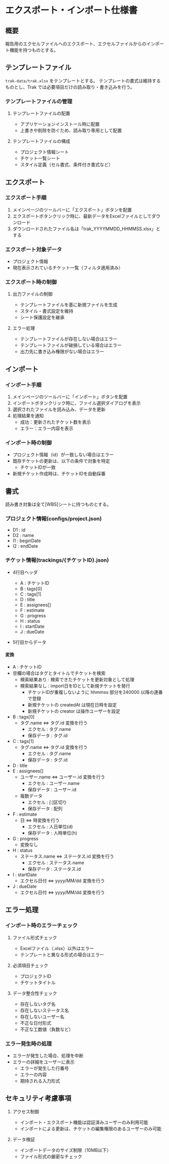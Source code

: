# エクスポート・インポート仕様書

## 概要

報告用のエクセルファイルへのエクスポート、エクセルファイルからのインポート機能を持つものとする。

## テンプレートファイル

`trak-data/trak.xlsx` をテンプレートとする。
テンプレートの書式は維持するものとし、Trak では必要項目だけの読み取り・書き込みを行う。

### テンプレートファイルの管理

1. テンプレートファイルの配置
   - アプリケーションインストール時に配置
   - 上書きや削除を防ぐため、読み取り専用として配置

2. テンプレートファイルの構成
   - プロジェクト情報シート
   - チケット一覧シート
   - スタイル定義（セル書式、条件付き書式など）

## エクスポート

### エクスポート手順

1. メインページのツールバーに「エクスポート」ボタンを配置
2. エクスポートボタンクリック時に、最新データをExcelファイルとしてダウンロード
3. ダウンロードされたファイル名は「trak_YYYYMMDD_HHMMSS.xlsx」とする

### エクスポート対象データ

- プロジェクト情報
- 現在表示されているチケット一覧（フィルタ適用済み）

### エクスポート時の制御

1. 出力ファイルの制御
   - テンプレートファイルを基に新規ファイルを生成
   - スタイル・書式設定を維持
   - シート保護設定を継承

2. エラー処理
   - テンプレートファイルが存在しない場合はエラー
   - テンプレートファイルが破損している場合はエラー
   - 出力先に書き込み権限がない場合はエラー

## インポート

### インポート手順

1. メインページのツールバーに「インポート」ボタンを配置
2. インポートボタンクリック時に、ファイル選択ダイアログを表示
3. 選択されたファイルを読み込み、データを更新
4. 処理結果を通知
   - 成功：更新されたチケット数を表示
   - エラー：エラー内容を表示

### インポート時の制御

- プロジェクト情報（id）が一致しない場合はエラー
- 既存チケットの更新は、以下の条件で対象を特定
  - チケットIDが一致
- 新規チケット作成時は、チケットIDを自動採番

## 書式

読み書き対象は全て[WBS]シートに持つものとする。

### プロジェクト情報(configs/project.json)

- D1 : id
- D2 : name
- I1 : beginDate
- I2 : endDate

### チケット情報(trackings/{チケットID}.json)

- 4行目ヘッダ
  - A : チケットID
  - B : tags[0]
  - C : tags[1]
  - D : title
  - E : assignees[]
  - F : estimate
  - G : progress
  - H : status
  - I : startDate
  - J : dueDate

- 5行目からデータ

#### 変換

- A : チケットID
- 空欄の場合はタグとタイトルでチケットを検索
    - 検索結果あり : 検索できたチケットを更新対象として処理
    - 検索結果なし : import日をIDとして新規チケットを発行
      - チケットIDが重複しないように hhmmss 部分を240000 以降の連番で登録
      - 新規チケットの createdAt は現在日時を設定
      - 新規チケットの creator は操作ユーザーを設定
- B : tags[0]
  - タグ.name ⇔ タグ.id 変換を行う
    - エクセル : タグ.name
    - 保存データ : タグ.id
- C : tags[1]
  - タグ.name ⇔ タグ.id 変換を行う
    - エクセル : タグ.name
    - 保存データ : タグ.id
- D : title
- E : assignees[]
  - ユーザー.name ⇔ ユーザー.id 変換を行う
    - エクセル : ユーザー.name
    - 保存データ : ユーザー.id
  - 複数データ
    - エクセル : [:]区切り
    - 保存データ : 配列
- F : estimate
  - 日 ⇔ 時変換を行う
    - エクセル : 人日単位(d)
    - 保存データ : 人時単位(h)
- G : progress
  - 変換なし
- H : status
  - ステータス.name ⇔ ステータス.id 変換を行う
    - エクセル : ステータス.name
    - 保存データ : ステータス.id
- I : startDate
  - エクセル日付 ⇔ yyyy/MM/dd 変換を行う
- J : dueDate
  - エクセル日付 ⇔ yyyy/MM/dd 変換を行う

## エラー処理

### インポート時のエラーチェック

1. ファイル形式チェック
   - Excelファイル（.xlsx）以外はエラー
   - テンプレートと異なる形式の場合はエラー

2. 必須項目チェック
   - プロジェクトID
   - チケットタイトル

3. データ整合性チェック
   - 存在しないタグ名
   - 存在しないステータス名
   - 存在しないユーザー名
   - 不正な日付形式
   - 不正な工数値（負数など）

### エラー発生時の処理

- エラーが発生した場合、処理を中断
- エラーの詳細をユーザーに表示
  - エラーが発生した行番号
  - エラーの内容
  - 期待される入力形式

## セキュリティ考慮事項

1. アクセス制御
   - インポート・エクスポート機能は認証済みユーザーのみ利用可能
   - インポートによる更新は、チケットの編集権限のあるユーザーのみ可能

2. データ検証
   - インポートデータのサイズ制限（10MB以下）
   - ファイル形式の厳密なチェック
